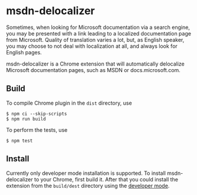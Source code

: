 msdn-delocalizer
================
Sometimes, when looking for Microsoft documentation via a search engine, you
may be presented with a link leading to a localized documentation page from
Microsoft. Quality of translation varies a lot, but, as English speaker, you
may choose to not deal with localization at all, and always look for English
pages.

msdn-delocalizer is a Chrome extension that will automatically delocalize
Microsoft documentation pages, such as MSDN or docs.microsoft.com.

Build
-----
To compile Chrome plugin in the `dist` directory, use

```console
$ npm ci --skip-scripts
$ npm run build
```

To perform the tests, use

```console
$ npm test
```

Install
-------
Currently only developer mode installation is supported. To install
msdn-delocalizer to your Chrome, first build it. After that you could install
the extension from the `build/dest` directory using the
[developer mode][chrome-dev-mode].

[chrome-dev-mode]: https://developer.chrome.com/extensions/getstarted#unpacked
